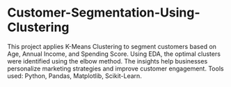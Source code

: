 # Customer-Segmentation-Using-Clustering
This project applies K-Means Clustering to segment customers based on Age, Annual Income, and Spending Score. Using EDA, the optimal clusters were identified using the elbow method. The insights help businesses personalize marketing strategies and improve customer engagement. Tools used: Python, Pandas, Matplotlib, Scikit-Learn.
